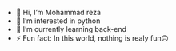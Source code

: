 - 👋 Hi, I’m Mohammad reza
- 👀 I’m interested in python
- 🌱 I’m currently learning back-end
- ⚡ Fun fact: In this world, nothing is realy fun🙃
